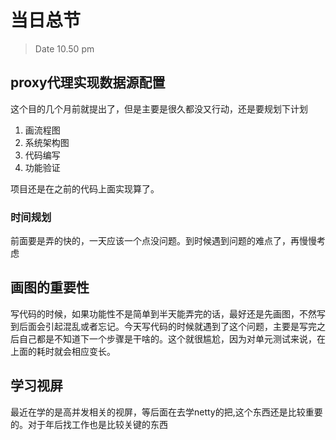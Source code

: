 # 当日总节

> Date 10.50 pm

## proxy代理实现数据源配置

这个目的几个月前就提出了，但是主要是很久都没又行动，还是要规划下计划

1. 画流程图
2. 系统架构图
3. 代码编写
4. 功能验证

项目还是在之前的代码上面实现算了。

### 时间规划

前面要是弄的快的，一天应该一个点没问题。到时候遇到问题的难点了，再慢慢考虑

## 画图的重要性

写代码的时候，如果功能性不是简单到半天能弄完的话，最好还是先画图，不然写到后面会引起混乱或者忘记。今天写代码的时候就遇到了这个问题，主要是写完之后自己都是不知道下一个步骤是干啥的。这个就很尴尬，因为对单元测试来说，在上面的耗时就会相应变长。

## 学习视屏

最近在学的是高并发相关的视屏，等后面在去学netty的把,这个东西还是比较重要的。对于年后找工作也是比较关键的东西
